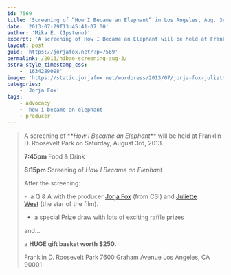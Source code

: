 ```yaml
---
id: 7569
title: 'Screening of “How I Became an Elephant” in Los Angeles, Aug. 3rd'
date: '2013-07-29T13:45:41-07:00'
author: 'Mika E. (Ipstenu)'
excerpt: 'A screening of How I Became an Elephant will be held at Franklin D. Roosevelt Park on Saturday, August 3rd, 2013.'
layout: post
guid: 'https://jorjafox.net/?p=7569'
permalink: /2013/hibae-screening-aug-3/
astra_style_timestamp_css:
    - '1634289098'
image: 'https://static.jorjafox.net/wordpress/2013/07/jorja-fox-juliette-west-screening.jpg'
categories:
    - 'Jorja Fox'
tags:
    - advocacy
    - 'how i became an elephant'
    - producer
---
```


<blockquote>A screening of **<em>How I Became an Elephant</em>** will be held at Franklin D. Roosevelt Park on Saturday, August 3rd, 2013.

**7:45pm** Food &amp; Drink

**8:15pm** Screening of <em>How I Became an Elephant</em>

After the screening:

-  a Q &amp; A with the producer <a title="Jorja Fox producer of How I Became an Elephant" href="http://www.imdb.com/name/nm0289080/" target="_blank">Jorja Fox</a> (from CSI) and <a title="Juliette West star of How I Became an Elephant" href="http://www.juliettespeaks.org/" target="_blank">Juliette West</a> (the star of the film).
- a special Prize draw with lots of exciting raffle prizes

and…

a **HUGE gift basket worth $250.**

Franklin D. Roosevelt Park
7600 Graham Avenue
Los Angeles, CA 90001</blockquote>
